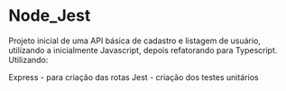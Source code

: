 # Node_Jest

Projeto inicial de uma API básica de cadastro e listagem de usuário, utilizando a inicialmente Javascript, depois refatorando para Typescript. Utilizando:

Express - para criação das rotas
Jest - criação dos testes unitários
